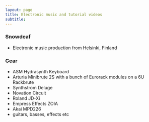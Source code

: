 ```yaml
---
layout: page
title: Electronic music and tutorial videos
subtitle:
---
```


### Snowdeaf
- Electronic music production from Helsinki, Finland


### Gear 

- ASM Hydrasynth Keyboard
- Arturia Minibrute 2S with a bunch of Eurorack modules on a 6U Rackbrute
- Synthstrom Deluge
- Novation Circuit
- Roland JD-Xi
- Empress Effects ZOIA
- Akai MPD226
- guitars, basses, effects etc

